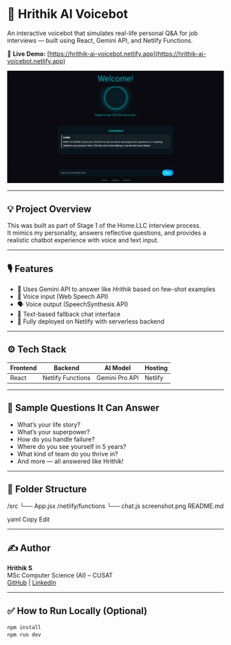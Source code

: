 # 🧠 Hrithik AI Voicebot

An interactive voicebot that simulates real-life personal Q&A for job interviews — built using React, Gemini API, and Netlify Functions.

🔗 **Live Demo:** [https://hrithik-ai-voicebot.netlify.app](https://hrithik-ai-voicebot.netlify.app)

![Screenshot of voicebot UI](./Screenshot.png)

---

## 💡 Project Overview

This was built as part of Stage 1 of the Home.LLC interview process.  
It mimics my personality, answers reflective questions, and provides a realistic chatbot experience with voice and text input.

---

## 🎙 Features

- 🔁 Uses Gemini API to answer like *Hrithik* based on few-shot examples
- 🎤 Voice input (Web Speech API)
- 🗣 Voice output (SpeechSynthesis API)
- 💬 Text-based fallback chat interface
- 🚀 Fully deployed on Netlify with serverless backend

---

## ⚙️ Tech Stack

| Frontend | Backend         | AI Model     | Hosting    |
|----------|------------------|--------------|------------|
| React    | Netlify Functions | Gemini Pro API | Netlify     |

---

## 🧠 Sample Questions It Can Answer

- What’s your life story?
- What’s your superpower?
- How do you handle failure?
- Where do you see yourself in 5 years?
- What kind of team do you thrive in?
- And more — all answered like Hrithik!

---

## 📂 Folder Structure

/src
└── App.jsx
/netlify/functions
└── chat.js
screenshot.png
README.md

yaml
Copy
Edit

---

## ✍️ Author

**Hrithik S**  
MSc Computer Science (AI) – CUSAT  
[GitHub](https://github.com/Hrithiiks) | [LinkedIn](https://www.linkedin.com/in/hriithiks)

---

## ✅ How to Run Locally (Optional)

```bash
npm install
npm run dev